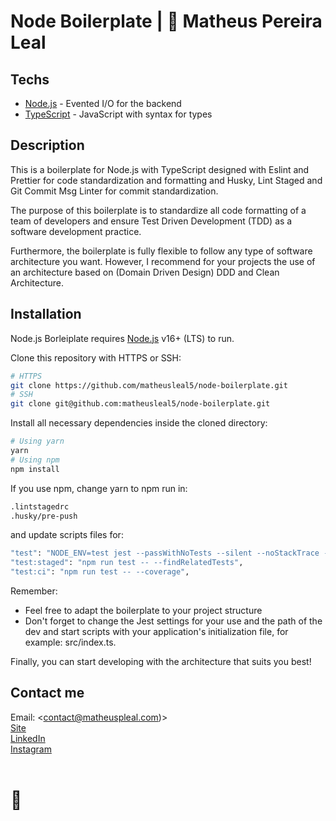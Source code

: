 # Node Boilerplate | 🐙 Matheus Pereira Leal

## Techs

- [Node.js](https://nodejs.org/en/) - Evented I/O for the backend
- [TypeScript](https://www.typescriptlang.org/) - JavaScript with syntax for types

## Description

This is a boilerplate for Node.js with TypeScript designed with Eslint and Prettier for code standardization and formatting and Husky, Lint Staged and Git Commit Msg Linter for commit standardization.

The purpose of this boilerplate is to standardize all code formatting of a team of developers and ensure Test Driven Development (TDD) as a software development practice.

Furthermore, the boilerplate is fully flexible to follow any type of software architecture you want. However, I recommend for your projects the use of an architecture based on (Domain Driven Design) DDD and Clean Architecture.

## Installation

Node.js Borleiplate requires [Node.js](https://nodejs.org/) v16+ (LTS) to run.

Clone this repository with HTTPS or SSH:
```sh
# HTTPS
git clone https://github.com/matheusleal5/node-boilerplate.git
# SSH
git clone git@github.com:matheusleal5/node-boilerplate.git
```

Install all necessary dependencies inside the cloned directory:
```sh
# Using yarn
yarn
# Using npm
npm install
```

If you use npm, change yarn to npm run in:
```sh
.lintstagedrc
.husky/pre-push
```
and update scripts files for:
```sh
"test": "NODE_ENV=test jest --passWithNoTests --silent --noStackTrace --runInBand --no-cache",
"test:staged": "npm run test -- --findRelatedTests",
"test:ci": "npm run test -- --coverage",
```
Remember:
- Feel free to adapt the boilerplate to your project structure
- Don't forget to change the Jest settings for your use and the path of the dev and start scripts with your application's initialization file, for example: src/index.ts.

Finally, you can start developing with the architecture that suits you best!

## Contact me
Email: <contact@matheuspleal.com)><br>
[Site](https://matheuspleal.com)<br>
[LinkedIn](https://linkedin.com/in/matheuspleal/)<br>
[Instagram](https://instagram.com/matheuspleal)<br>
<br>
# 🐙
